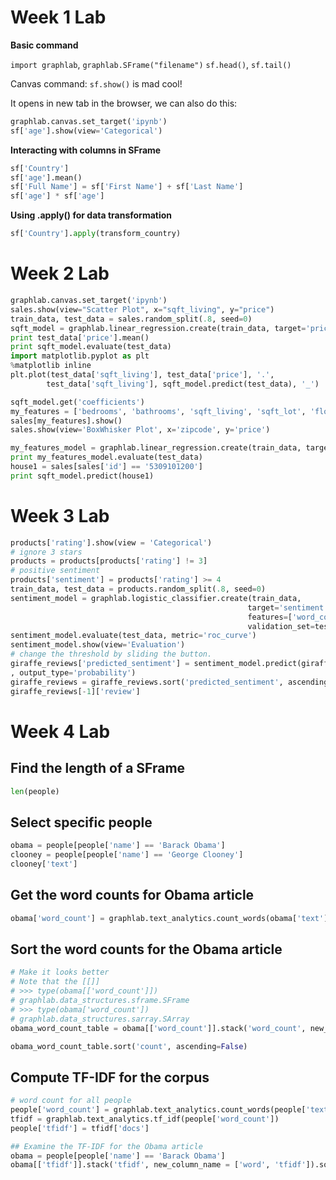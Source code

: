 # Week 1 Lab

**Basic command**

`import graphlab`, `graphlab.SFrame("filename")`
`sf.head()`, `sf.tail()`

Canvas command: `sf.show()` is mad cool!

It opens in new tab in the browser, we can also do this:
```python
graphlab.canvas.set_target('ipynb')
sf['age'].show(view='Categorical')
```

**Interacting with columns in SFrame**
```python
sf['Country']
sf['age'].mean()
sf['Full Name'] = sf['First Name'] + sf['Last Name']
sf['age'] * sf['age']
```

**Using .apply() for data transformation**

```python
sf['Country'].apply(transform_country)
```

# Week 2 Lab

```python
graphlab.canvas.set_target('ipynb')
sales.show(view="Scatter Plot", x="sqft_living", y="price")
train_data, test_data = sales.random_split(.8, seed=0)
sqft_model = graphlab.linear_regression.create(train_data, target='price', features=['sqft_living'])
print test_data['price'].mean()
print sqft_model.evaluate(test_data)
import matplotlib.pyplot as plt
%matplotlib inline
plt.plot(test_data['sqft_living'], test_data['price'], '.',
        test_data['sqft_living'], sqft_model.predict(test_data), '_')

sqft_model.get('coefficients')
my_features = ['bedrooms', 'bathrooms', 'sqft_living', 'sqft_lot', 'floors', 'zipcode']
sales[my_features].show()
sales.show(view='BoxWhisker Plot', x='zipcode', y='price')

my_features_model = graphlab.linear_regression.create(train_data, target='price', features=my_features)
print my_features_model.evaluate(test_data)
house1 = sales[sales['id'] == '5309101200']
print sqft_model.predict(house1)
```

# Week 3 Lab

```python
products['rating'].show(view = 'Categorical')
# ignore 3 stars
products = products[products['rating'] != 3]
# positive sentiment
products['sentiment'] = products['rating'] >= 4
train_data, test_data = products.random_split(.8, seed=0)
sentiment_model = graphlab.logistic_classifier.create(train_data,
                                                     target='sentiment',
                                                     features=['word_count'],
                                                     validation_set=test_data)
sentiment_model.evaluate(test_data, metric='roc_curve')
sentiment_model.show(view='Evaluation')
# change the threshold by sliding the button.
giraffe_reviews['predicted_sentiment'] = sentiment_model.predict(giraffe_reviews
, output_type='probability')
giraffe_reviews = giraffe_reviews.sort('predicted_sentiment', ascending=False)
giraffe_reviews[-1]['review']
```

# Week 4 Lab

## Find the length of a SFrame

```python
len(people)
```

## Select specific people

```python
obama = people[people['name'] == 'Barack Obama']
clooney = people[people['name'] == 'George Clooney']
clooney['text']
```

## Get the word counts for Obama article

```python
obama['word_count'] = graphlab.text_analytics.count_words(obama['text'])
```

## Sort the word counts for the Obama article

```python
# Make it looks better
# Note that the [[]]
# >>> type(obama[['word_count']])
# graphlab.data_structures.sframe.SFrame
# >>> type(obama['word_count'])
# graphlab.data_structures.sarray.SArray
obama_word_count_table = obama[['word_count']].stack('word_count', new_column_name = ['word', 'count'])

obama_word_count_table.sort('count', ascending=False)
```

## Compute TF-IDF for the corpus

```python
# word count for all people
people['word_count'] = graphlab.text_analytics.count_words(people['text'])
tfidf = graphlab.text_analytics.tf_idf(people['word_count'])
people['tfidf'] = tfidf['docs']

## Examine the TF-IDF for the Obama article
obama = people[people['name'] == 'Barack Obama']
obama[['tfidf']].stack('tfidf', new_column_name = ['word', 'tfidf']).sort('tfidf', ascending=False)
```
